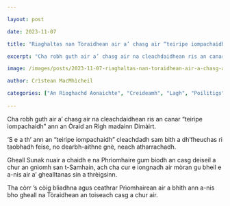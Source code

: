```yaml
---

layout: post

date: 2023-11-07

title: "Riaghaltas nan Tòraidhean air a’ chasg air “teiripe iompachaidh” a thrèigsinn a-rithist"

excerpt: "Cha robh guth air a’ chasg air na cleachdaidhean ris an canar “teiripe iompachaidh” ann an Òraid an Rìgh madainn Dimàirt."

image: /images/posts/2023-11-07-riaghaltas-nan-toraidhean-air-a-chasg-air-teiripe-iompachaidh-a-threigsinn-a-rithist.webp

author: Crìstean MacMhìcheil

categories: ["An Rìoghachd Aonaichte", "Creideamh", "Lagh", "Poilitigs", "Slàinte"]
  
---
```


Cha robh guth air a’ chasg air na cleachdaidhean ris an canar “teiripe iompachaidh” ann an Òraid an Rìgh madainn Dimàirt.

‘S e a th’ ann an “teiripe iompachaidh” cleachdadh sam bith a dh’fheuchas ri taobhadh feise, no dearbh-aithne gnè, neach atharrachadh.

Gheall Sunak nuair a chaidh e na Phrìomhaire gum biodh an casg deiseil a chur an gnìomh san t-Samhain, ach cha cur e iongnadh air mòran gu bheil e a-nis air a’ ghealltanas sin a thrèigsinn.

Tha còrr ’s còig bliadhna agus ceathrar Prìomhairean air a bhith ann a-nis bho gheall na Tòraidhean an toiseach casg a chur air.